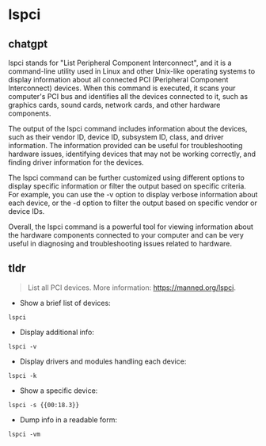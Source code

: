 # lspci 
## chatgpt 
lspci stands for "List Peripheral Component Interconnect", and it is a command-line utility used in Linux and other Unix-like operating systems to display information about all connected PCI (Peripheral Component Interconnect) devices. When this command is executed, it scans your computer's PCI bus and identifies all the devices connected to it, such as graphics cards, sound cards, network cards, and other hardware components.

The output of the lspci command includes information about the devices, such as their vendor ID, device ID, subsystem ID, class, and driver information. The information provided can be useful for troubleshooting hardware issues, identifying devices that may not be working correctly, and finding driver information for the devices.

The lspci command can be further customized using different options to display specific information or filter the output based on specific criteria. For example, you can use the -v option to display verbose information about each device, or the -d option to filter the output based on specific vendor or device IDs.

Overall, the lspci command is a powerful tool for viewing information about the hardware components connected to your computer and can be very useful in diagnosing and troubleshooting issues related to hardware. 

## tldr 
 
> List all PCI devices.
> More information: <https://manned.org/lspci>.

- Show a brief list of devices:

`lspci`

- Display additional info:

`lspci -v`

- Display drivers and modules handling each device:

`lspci -k`

- Show a specific device:

`lspci -s {{00:18.3}}`

- Dump info in a readable form:

`lspci -vm`
